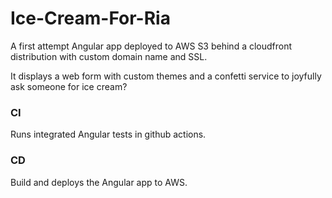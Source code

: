 # Ice-Cream-For-Ria

A first attempt Angular app deployed to AWS S3 behind a cloudfront distribution with custom domain name and SSL.

It displays a web form with custom themes and a confetti service to joyfully ask someone for ice cream?

### CI

Runs integrated Angular tests in github actions.

### CD

Build and deploys the Angular app to AWS.
